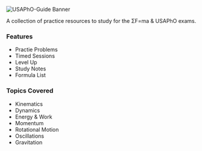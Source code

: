 ![USAPhO-Guide Banner](/public/USAPhOGuideBanner.jpg "USAPhO-Guide Banner")

A collection of practice resources to study for the ΣF=ma & USAPhO exams.

### Features
- Practie Problems
- Timed Sessions
- Level Up
- Study Notes
- Formula List

### Topics Covered
- Kinematics
- Dynamics
- Energy & Work
- Momentum
- Rotational Motion
- Oscillations
- Gravitation
